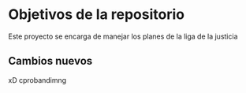 # Objetivos de la repositorio

Este proyecto se encarga de manejar los planes de la liga de la justicia


## Cambios nuevos
xD cprobandimng
